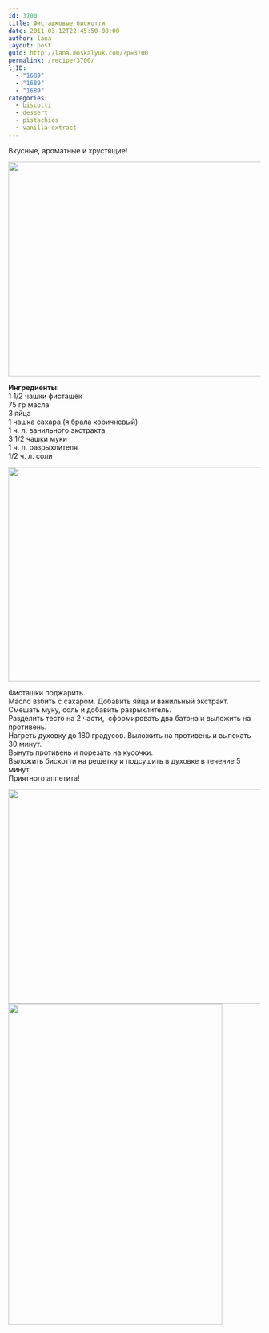 ```yaml
---
id: 3700
title: Фисташковые бискотти
date: 2011-03-12T22:45:50-08:00
author: lana
layout: post
guid: http://lana.moskalyuk.com/?p=3700
permalink: /recipe/3700/
ljID:
  - "1689"
  - "1689"
  - "1689"
categories:
  - biscotti
  - dessert
  - pistachios
  - vanilla extract
---
```

Вкусные, ароматные и хрустящие!

<img loading="lazy" class="alignnone" title="biscotti" src="http://farm6.static.flickr.com/5215/5518372396_2d9c82ff18_z.jpg" alt="" width="640" height="427" /> 

**Ингредиенты**:  
1 1/2 чашки фисташек  
75 гр масла  
3 яйца  
1 чашка сахара (я брала коричневый)  
1 ч. л. ванильного экстракта  
3 1/2 чашки муки  
1 ч. л. разрыхлителя  
1/2 ч. л. соли

<img loading="lazy" class="alignnone" title="biscotti" src="http://farm6.static.flickr.com/5053/5518363310_32c6125003_z.jpg" alt="" width="640" height="427" /> 

Фисташки поджарить.  
Масло взбить с сахаром. Добавить яйца и ванильный экстракт.  
Смешать муку, соль и добавить разрыхлитель.  
Разделить тесто на 2 части,  сформировать два батона и выложить на противень.  
Нагреть духовку до 180 градусов. Выложить на противень и выпекать 30 минут.  
Вынуть противень и порезать на кусочки.  
Выложить бискотти на решетку и подсушить в духовке в течениe 5 минут.  
Приятного аппетита!

<img loading="lazy" class="alignnone" title="biscotti" src="http://farm6.static.flickr.com/5058/5518364298_10035b1773_z.jpg" alt="" width="640" height="427" /> 

<img loading="lazy" class="alignnone" title="biscotti" src="http://farm6.static.flickr.com/5017/5517770263_e0a6a13695_z.jpg" alt="" width="427" height="640" />
